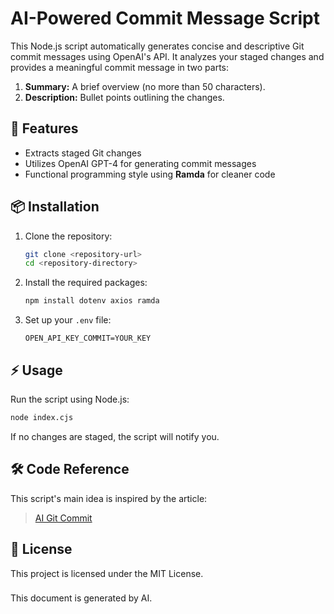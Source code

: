 # AI-Powered Commit Message Script

This Node.js script automatically generates concise and descriptive Git commit messages using OpenAI's API. It analyzes your staged changes and provides a meaningful commit message in two parts:

1. **Summary:** A brief overview (no more than 50 characters).
2. **Description:** Bullet points outlining the changes.

## 🚀 Features
- Extracts staged Git changes
- Utilizes OpenAI GPT-4 for generating commit messages
- Functional programming style using **Ramda** for cleaner code

## 📦 Installation

1. Clone the repository:
   ```bash
   git clone <repository-url>
   cd <repository-directory>
   ```

2. Install the required packages:
   ```bash
   npm install dotenv axios ramda
   ```

3. Set up your `.env` file:
   ```env
   OPEN_API_KEY_COMMIT=YOUR_KEY
   ```

## ⚡ Usage

Run the script using Node.js:
```bash
node index.cjs
```

If no changes are staged, the script will notify you.

## 🛠️ Code Reference
This script's main idea is inspired by the article:

> [AI Git Commit](https://medium.com/front-end-augustus-study-notes/ai-git-commit-4a544419fe4f)

## 📄 License
This project is licensed under the MIT License.

###
This document is generated by AI.
